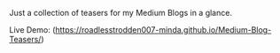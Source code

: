 Just a collection of teasers for my Medium Blogs in a glance.

Live Demo: (https://roadlesstrodden007-minda.github.io/Medium-Blog-Teasers/)
